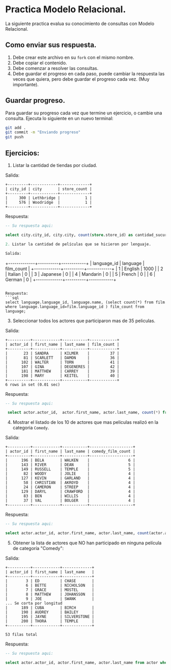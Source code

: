 # Practica Modelo Relacional.

La siguiente practica evalua su conocimiento de consultas con Modelo Relacional.

## Como enviar sus respuesta.

1. Debe crear este archivo en su `fork` con el mismo nombre.
2. Debe copiar el contenido.
3. Debe comenzar a resolver las consultas.
4. Debe guardar el progreso en cada paso, puede cambiar la respuesta las veces que quiera, pero debe guardar el progreso cada vez. (Muy importante).

## Guardar progreso.

Para guardar su progreso cada vez que termine un ejercicio, o cambie una consulta. Ejecuta lo siguiente en un nuevo terminal:

```bash
git add .
git commit -m "Enviando progreso"
git push
```

## Ejercicios:

1. Listar la cantidad de tiendas por ciudad.

Salida:
```
+---------+------------+-------------+
| city_id | city       | store_count |
+---------+------------+-------------+
|     300 | Lethbridge |           1 |
|     576 | Woodridge  |           1 |
+---------+------------+-------------+
```

Respuesta:
```sql
-- Su respuesta aqui:

select city.city_id, city.city, count(store.store_id) as cantidad_sucursal from store, address, city where store.address_id = address.address_id and address.city_id = city.city_id group by 1, 2;

2. Listar la cantidad de películas que se hicieron por lenguaje.

Salida:
```
+-------------+----------+------------+
| language_id | language | film_count |
+-------------+----------+------------+
|           1 | English  |       1000 |
|           2 | Italian  |          0 |
|           3 | Japanese |          0 |
|           4 | Mandarin |          0 |
|           5 | French   |          0 |
|           6 | German   |          0 |
+-------------+----------+------------+
```

Respuesta:
```sql
select language.language_id, language.name, (select count(*) from film where language.language_id=film.language_id ) film_count from language;

```

3.  Seleccionar todos los actores que participaron mas de 35 peliculas.

Salida:

```
+----------+------------+-----------+------------+
| actor_id | first_name | last_name | film_count |
+----------+------------+-----------+------------+
|       23 | SANDRA     | KILMER    |         37 |
|       81 | SCARLETT   | DAMON     |         36 |
|      102 | WALTER     | TORN      |         41 |
|      107 | GINA       | DEGENERES |         42 |
|      181 | MATTHEW    | CARREY    |         39 |
|      198 | MARY       | KEITEL    |         40 |
+----------+------------+-----------+------------+
6 rows in set (0.01 sec)
```

Respuesta:
```sql
-- Su respuesta aqui:

 select actor.actor_id,  actor.first_name, actor.last_name, count(*) from actor, film_actor, film where actor.actor_id= film_actor.actor_id and film_actor.film_id = film.film_id group by 1, 2, 3 having count(*)>35 order by 1, 2, 3;

```

4. Mostrar el listado de los 10 de actores que mas peliculas realizó en la categoria `Comedy`.

Salida:
```
+----------+------------+-----------+-------------------+
| actor_id | first_name | last_name | comedy_film_count |
+----------+------------+-----------+-------------------+
|      196 | BELA       | WALKEN    |                 6 |
|      143 | RIVER      | DEAN      |                 5 |
|      149 | RUSSELL    | TEMPLE    |                 5 |
|       82 | WOODY      | JOLIE     |                 4 |
|      127 | KEVIN      | GARLAND   |                 4 |
|       58 | CHRISTIAN  | AKROYD    |                 4 |
|       24 | CAMERON    | STREEP    |                 4 |
|      129 | DARYL      | CRAWFORD  |                 4 |
|       83 | BEN        | WILLIS    |                 4 |
|       37 | VAL        | BOLGER    |                 4 |
+----------+------------+-----------+-------------------+
```

Respuesta:
```sql
-- Su respuesta aqui:

select actor.actor_id, actor.first_name, actor.last_name, count(actor.actor_id) as comedy_film_count from film, film_actor, film_category, category, actor where film.film_id = film_actor.film_id and film_actor.actor_id=actor.actor_id and film.film_id=film_category.film_id and film_category.category_id = category.category_id and category.name = "Comedy" group by 1,2,3 order by count(actor.actor_id) desc limit 10;

```

5. Obtener la lista de actores que NO han participado en ninguna película de categoría "Comedy":

Salida:
```
+----------+------------+-------------+
| actor_id | first_name | last_name   |
+----------+------------+-------------+
|        3 | ED         | CHASE       |
|        6 | BETTE      | NICHOLSON   |
|        7 | GRACE      | MOSTEL      |
|        8 | MATTHEW    | JOHANSSON   |
|        9 | JOE        | SWANK       |
... Se corta por longitud
|      189 | CUBA       | BIRCH       |
|      190 | AUDREY     | BAILEY      |
|      195 | JAYNE      | SILVERSTONE |
|      200 | THORA      | TEMPLE      |
+----------+------------+-------------+

53 filas total
```
Respuesta:
```sql
-- Su respuesta aqui:

select actor.actor_id, actor.first_name, actor.last_name from actor where actor.actor_id not in(select actor.actor_id from film, film_actor, film_category, category, actor where film.film_id = film_actor.film_id and film_actor.actor_id=actor.actor_id and film.film_id=film_category.film_id and film_category.category_id = category.category_id and category.name = "Comedy" group by 1);

```

